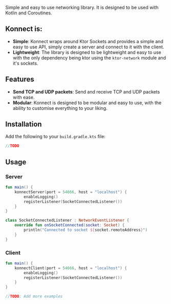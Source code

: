 Simple and easy to use networking library. It is designed to be used with Kotlin and Coroutines.
## Konnect is:
- **Simple**: Konnect wraps around Ktor Sockets and provides a simple and easy to use API, simply create a server and connect to it with the client.
- **Lightweight**: The library is designed to be lightweight and easy to use with the only dependency being ktor using the `ktor-network` module and it's sockets.
## Features

- **Send TCP and UDP packets**: Send and receive TCP and UDP packets with ease.
- **Modular**: Konnect is designed to be modular and easy to use, with the ability to customise everything to your liking.

## Installation
Add the following to your `build.gradle.kts` file:
```kotlin
//TODO
```

## Usage

### Server
```kotlin
fun main() {
    konnectServer(port = 54666, host = "localhost") {
        enableLogging()
        registerListener(SocketConnectedListener())
    }
}

class SocketConnectedListener : NetworkEventListener {
    override fun onSocketConnected(socket: Socket) {
        println("Connected to socket ${socket.remoteAddress}")
    }
}
```

### Client
```kotlin
fun main() {
    konnectClient(port = 54666, host = "localhost") {
        enableLogging()
        registerListener(SocketConnectedListener())
    }
}

//TODO: Add more examples
```


